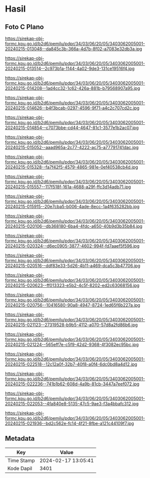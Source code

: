 # Hasil

## Foto C Plano

https://sirekap-obj-formc.kpu.go.id/b2d6/pemilu/pdpr/34/03/06/20/05/3403062005001-20240215-013048--da845c3b-366a-4d7b-8f02-a7083e32db3a.jpg

https://sirekap-obj-formc.kpu.go.id/b2d6/pemilu/pdpr/34/03/06/20/05/3403062005001-20240215-013514--2c973b1a-1144-4a02-9de3-131ce19516f4.jpg

https://sirekap-obj-formc.kpu.go.id/b2d6/pemilu/pdpr/34/03/06/20/05/3403062005001-20240215-014208--1ad4cc32-1c62-426a-881b-b79568907a95.jpg

https://sirekap-obj-formc.kpu.go.id/b2d6/pemilu/pdpr/34/03/06/20/05/3403062005001-20240215-014626--b4f3bcab-0297-4596-9f71-a4c2c707cd2c.jpg

https://sirekap-obj-formc.kpu.go.id/b2d6/pemilu/pdpr/34/03/06/20/05/3403062005001-20240215-014854--c7073bbe-cd44-4647-81c1-3577e1b2ac07.jpg

https://sirekap-obj-formc.kpu.go.id/b2d6/pemilu/pdpr/34/03/06/20/05/3403062005001-20240215-015052--aaad965a-2c77-4222-ac75-a77791741dac.jpg

https://sirekap-obj-formc.kpu.go.id/b2d6/pemilu/pdpr/34/03/06/20/05/3403062005001-20240215-015328--fa7f42f5-4579-4865-981e-0ef40538cb4d.jpg

https://sirekap-obj-formc.kpu.go.id/b2d6/pemilu/pdpr/34/03/06/20/05/3403062005001-20240215-015557--117f518f-161a-4688-a29f-ffc3d14adb71.jpg

https://sirekap-obj-formc.kpu.go.id/b2d6/pemilu/pdpr/34/03/06/20/05/3403062005001-20240215-015915--20e7cba5-b006-4ade-8ecc-1a4f635282bb.jpg

https://sirekap-obj-formc.kpu.go.id/b2d6/pemilu/pdpr/34/03/06/20/05/3403062005001-20240215-020106--db368180-6ba4-4fdc-a650-40b9d3b35b84.jpg

https://sirekap-obj-formc.kpu.go.id/b2d6/pemilu/pdpr/34/03/06/20/05/3403062005001-20240215-020324--d6ec0905-3877-4602-994f-fd7aaef5f596.jpg

https://sirekap-obj-formc.kpu.go.id/b2d6/pemilu/pdpr/34/03/06/20/05/3403062005001-20240215-020516--ddf83e33-5d26-4b11-a469-dca5c3b47706.jpg

https://sirekap-obj-formc.kpu.go.id/b2d6/pemilu/pdpr/34/03/06/20/05/3403062005001-20240215-020623--ff013323-e5b2-4c5f-8202-ed2c63068156.jpg

https://sirekap-obj-formc.kpu.go.id/b2d6/pemilu/pdpr/34/03/06/20/05/3403062005001-20240215-020756--10416580-90a8-4947-8724-1ed65f6b227a.jpg

https://sirekap-obj-formc.kpu.go.id/b2d6/pemilu/pdpr/34/03/06/20/05/3403062005001-20240215-021123--27319528-b9b5-4112-a070-57d8a2fd86b6.jpg

https://sirekap-obj-formc.kpu.go.id/b2d6/pemilu/pdpr/34/03/06/20/05/3403062005001-20240215-021224--565eff7e-c5f9-42d2-9368-4f3082ec95bc.jpg

https://sirekap-obj-formc.kpu.go.id/b2d6/pemilu/pdpr/34/03/06/20/05/3403062005001-20240215-022518--12c12a0f-32b7-40f8-a0f4-6dc0bd8a4d12.jpg

https://sirekap-obj-formc.kpu.go.id/b2d6/pemilu/pdpr/34/03/06/20/05/3403062005001-20240215-022236--741b1b62-608d-4a9b-81cb-3447a7eef072.jpg

https://sirekap-obj-formc.kpu.go.id/b2d6/pemilu/pdpr/34/03/06/20/05/3403062005001-20240215-022053--4fa840e8-5135-47c5-9ae3-f3a4bbafc312.jpg

https://sirekap-obj-formc.kpu.go.id/b2d6/pemilu/pdpr/34/03/06/20/05/3403062005001-20240215-021936--bd2c562e-fc14-4f21-8fbe-a121c44109f7.jpg


## Metadata

| Key        | Value               |
| ---------- | ------------------- |
| Time Stamp | 2024-02-17 13:05:41 |
| Kode Dapil | 3401                |



